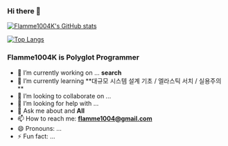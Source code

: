 ### Hi there 👋

[![Flamme1004K's GitHub stats](https://github-readme-stats.vercel.app/api?username=Flamme1004K)](https://github.com/anuraghazra/github-readme-stats)

[![Top Langs](https://github-readme-stats.vercel.app/api/top-langs/?username=Flamme1004K&hide=html&layout=compact)](https://github.com/anuraghazra/github-readme-stats)


### **Flamme1004K** is Polyglot Programmer

- 🔭 I’m currently working on ... **search**
- 🌱 I’m currently learning **대규모 시스템 설계 기초 / 엘라스틱 서치 / 실용주의 **
- 👯 I’m looking to collaborate on ... 
- 🤔 I’m looking for help with ... 
- 💬 Ask me about and **All**
- 📫 How to reach me: **flamme1004@gmail.com**
- 😄 Pronouns: ...
- ⚡ Fun fact: ...
